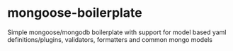 # mongoose-boilerplate
Simple mongoose/mongodb boilerplate with support for model based yaml definitions/plugins, validators, formatters and common mongo models

